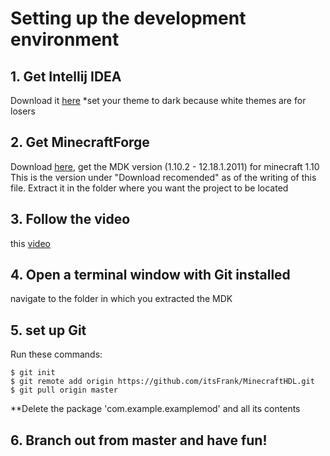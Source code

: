 # Setting up the development environment


## 1. Get Intellij IDEA
Download it [here](https://www.jetbrains.com/idea/specials/idea/idea.html?&gclid=CjwKEAjwydK_BRDK34GenvLB61YSJACZ8da3DYKMBBJKwurnBjpJjU_oTfSrQp7vRMZi97t2dUEDjhoCQSfw_wcB&gclsrc=aw.ds.ds&dclid=CN6cteOtxM8CFUYFDAodlPQLdQ)
*set your theme to dark because white themes are for losers

## 2. Get MinecraftForge
Download [here](https://files.minecraftforge.net/), get the MDK version (1.10.2 - 12.18.1.2011) for minecraft 1.10
This is the version under "Download recomended" as of the writing of this file.
Extract it in the folder where you want the project to be located

## 3. Follow the video
this [video](https://www.youtube.com/watch?v=PfmlNiHonV0)

## 4. Open a terminal window with Git installed
navigate to the folder in which you extracted the MDK

## 5. set up Git
Run these commands:
```
$ git init
$ git remote add origin https://github.com/itsFrank/MinecraftHDL.git
$ git pull origin master
```

**Delete the package 'com.example.examplemod' and all its contents

## 6. Branch out from master and have fun!
